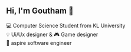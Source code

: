 ## Hi, I'm Goutham 👾
💻 Computer Science Student from KL University<br/>
💡 Ui/Ux designer & 🎮 Game designer<br/>
💭 aspire software engineer<br/>


